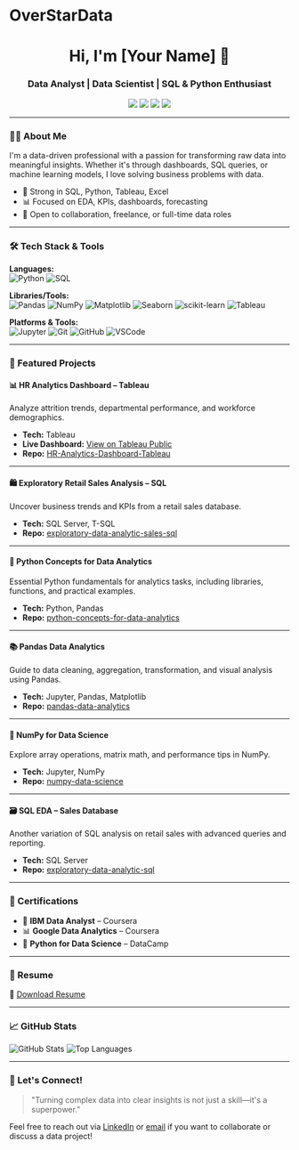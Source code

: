 # OverStarData

<h1 align="center">Hi, I'm [Your Name] 👋</h1>
<h3 align="center">Data Analyst | Data Scientist | SQL & Python Enthusiast</h3>

<p align="center">
  <a href="https://www.linkedin.com/in/yourname/"><img src="https://img.shields.io/badge/-LinkedIn-blue?style=for-the-badge&logo=linkedin" /></a>
  <a href="mailto:your.email@example.com"><img src="https://img.shields.io/badge/-Email-red?style=for-the-badge&logo=gmail" /></a>
  <a href="https://yourportfolio.com"><img src="https://img.shields.io/badge/-Portfolio-black?style=for-the-badge&logo=codepen" /></a>
  <a href="https://your-resume-link.com"><img src="https://img.shields.io/badge/-Resume-green?style=for-the-badge&logo=readthedocs" /></a>
</p>

---

### 👨‍💻 About Me

I'm a data-driven professional with a passion for transforming raw data into meaningful insights. Whether it's through dashboards, SQL queries, or machine learning models, I love solving business problems with data.

- 🧠 Strong in SQL, Python, Tableau, Excel
- 📊 Focused on EDA, KPIs, dashboards, forecasting
- 🤝 Open to collaboration, freelance, or full-time data roles

---

### 🛠️ Tech Stack & Tools

**Languages:**  
![Python](https://img.shields.io/badge/Python-3776AB?style=flat&logo=python&logoColor=white)
![SQL](https://img.shields.io/badge/SQL-336791?style=flat&logo=postgresql&logoColor=white)

**Libraries/Tools:**  
![Pandas](https://img.shields.io/badge/Pandas-150458?style=flat&logo=pandas)
![NumPy](https://img.shields.io/badge/Numpy-013243?style=flat&logo=numpy)
![Matplotlib](https://img.shields.io/badge/Matplotlib-4065aa?style=flat)
![Seaborn](https://img.shields.io/badge/Seaborn-9e4f9e?style=flat)
![scikit-learn](https://img.shields.io/badge/Scikit--Learn-F7931E?style=flat&logo=scikit-learn)
![Tableau](https://img.shields.io/badge/Tableau-E97627?style=flat&logo=tableau)

**Platforms & Tools:**  
![Jupyter](https://img.shields.io/badge/Jupyter-F37626?style=flat&logo=jupyter)
![Git](https://img.shields.io/badge/Git-F05032?style=flat&logo=git)
![GitHub](https://img.shields.io/badge/GitHub-181717?style=flat&logo=github)
![VSCode](https://img.shields.io/badge/VS%20Code-007ACC?style=flat&logo=visual-studio-code)

---

### 🚀 Featured Projects

#### 📊 HR Analytics Dashboard – Tableau  
Analyze attrition trends, departmental performance, and workforce demographics.

- **Tech:** Tableau
- **Live Dashboard:** [View on Tableau Public](https://public.tableau.com/app/profile/yourprofile/viz/HR-Analytics-Dashboard)
- **Repo:** [HR-Analytics-Dashboard-Tableau](https://github.com/yourusername/HR-Analytics-Dashboard-Tableau)
<!-- ![HR Dashboard](https://your-link.com/hr-dashboard.png) -->

---

#### 🛍️ Exploratory Retail Sales Analysis – SQL  
Uncover business trends and KPIs from a retail sales database.

- **Tech:** SQL Server, T-SQL
- **Repo:** [exploratory-data-analytic-sales-sql](https://github.com/yourusername/exploratory-data-analytic-sales-sql)

---

#### 🐍 Python Concepts for Data Analytics  
Essential Python fundamentals for analytics tasks, including libraries, functions, and practical examples.

- **Tech:** Python, Pandas
- **Repo:** [python-concepts-for-data-analytics](https://github.com/yourusername/python-concepts-for-data-analytics)

---

#### 📚 Pandas Data Analytics  
Guide to data cleaning, aggregation, transformation, and visual analysis using Pandas.

- **Tech:** Jupyter, Pandas, Matplotlib
- **Repo:** [pandas-data-analytics](https://github.com/yourusername/pandas-data-analytics)

---

#### 🧮 NumPy for Data Science  
Explore array operations, matrix math, and performance tips in NumPy.

- **Tech:** Jupyter, NumPy
- **Repo:** [numpy-data-science](https://github.com/yourusername/numpy-data-science)

---

#### 🗃️ SQL EDA – Sales Database  
Another variation of SQL analysis on retail sales with advanced queries and reporting.

- **Tech:** SQL Server
- **Repo:** [exploratory-data-analytic-sql](https://github.com/yourusername/exploratory-data-analytic-sql)

---

### 📜 Certifications

- 🧪 **IBM Data Analyst** – Coursera  
- 📊 **Google Data Analytics** – Coursera  
- 🐍 **Python for Data Science** – DataCamp  

---

### 📄 Resume

📄 [Download Resume](https://your-resume-link.com)

---

### 📈 GitHub Stats

![GitHub Stats](https://github-readme-stats.vercel.app/api?username=yourusername&show_icons=true&theme=radical)
![Top Languages](https://github-readme-stats.vercel.app/api/top-langs/?username=yourusername&layout=compact)

---

### 💬 Let's Connect!

> "Turning complex data into clear insights is not just a skill—it's a superpower."

Feel free to reach out via [LinkedIn](https://www.linkedin.com/in/yourname/) or [email](mailto:your.email@example.com) if you want to collaborate or discuss a data project!

